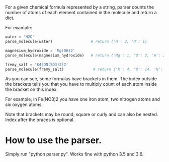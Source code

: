 # 
For a given chemical formula represented by a string, parser counts the number 
of atoms of each element contained in the molecule and return a dict.

For example:

```py
water = 'H2O'
parse_molecule(water)                 # return {'H': 2, 'O': 1}

magnesium_hydroxide = 'Mg(OH)2'
parse_molecule(magnesium_hydroxide)   # return {'Mg': 1, 'O': 2, 'H': 2}

fremy_salt = 'K4[ON(SO3)2]2'
parse_molecule(fremy_salt)             # return {'K': 4, 'O': 14, 'N': 2, 'S': 4}
```
As you can see, some formulas have brackets in them. 
The index outside the brackets tells you that you have to multiply count of 
each atom inside the bracket on this index. 

For example, in Fe(NO3)2 you have one iron atom, two nitrogen atoms and six 
oxygen atoms.

Note that brackets may be round, square or curly and can also be nested. 
Index after the braces is optional.

# How to use the parser.
Simply run "python parser.py". Works fine with python 3.5 and 3.6.
